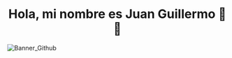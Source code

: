 <div align="center">
<h1 align="center">Hola, mi nombre es Juan Guillermo 👋👾</h1>
</div>

![Banner_Github](https://github.com/Juangui28/Juangui28/assets/141162148/fce27a69-9457-4fae-86cc-188454801690)
